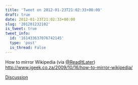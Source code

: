 ```yaml
---
title: 'Tweet on 2012-01-23T21:02:33+00:00'
draft: true
date: 2012-01-23T21:02:33+00:00
slug: '201201232102'
is_tweet: true
tweet_info:
  id: '161433637076742145'
  type: 'post'
  is_thread: False
---
```




How to mirror Wikipedia (via [@ReadItLater](https://x.com/ReadItLater)) <http://www.igeek.co.za/2009/10/16/how-to-mirror-wikipedia/>

[Discussion](https://x.com/sytelus/status/161433637076742145)
